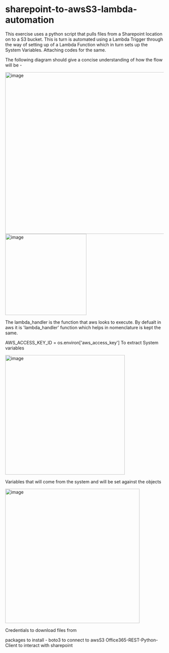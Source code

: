 # sharepoint-to-awsS3-lambda-automation

This exercise uses a python script that pulls files from a Sharepoint location on to a S3 bucket. This is turn is automated using a Lambda Trigger through the way of setting up of a Lambda Function which in turn sets up the System Variables. Attaching codes for the same.

The following diagram should give a concise understanding of how the flow will be  -  


<img width="514" alt="image" src="https://github.com/Anuraag022/sharepoint-to-awsS3-lambda-automation/assets/9040716/fd419795-0d45-43ac-a6a6-b0621dcd0225">


<img width="258" alt="image" src="https://github.com/Anuraag022/sharepoint-to-awsS3-lambda-automation/assets/9040716/3da2cae0-5380-4f2e-8733-73ef5e262b55">

The lambda_handler is the function that aws looks to execute. By defualt in aws it is 'lambda_handler' function which helps in nomenclature is kept the same. 

AWS_ACCESS_KEY_ID = os.environ['aws_access_key']
To extract System variables

<img width="380" alt="image" src="https://github.com/Anuraag022/sharepoint-to-awsS3-lambda-automation/assets/9040716/05df78fa-386c-426f-af21-de2f54928013">

Variables that will come from the system and will be set against the objects

<img width="427" alt="image" src="https://github.com/Anuraag022/sharepoint-to-awsS3-lambda-automation/assets/9040716/02e99e83-2099-4dcc-8b11-6e64b93daac3">

Credentials to download files from

packages to install - 
boto3 to connect to awsS3
Office365-REST-Python-Client to interact with sharepoint

